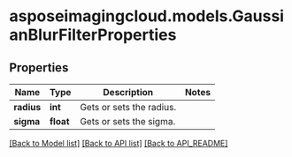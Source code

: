 # asposeimagingcloud.models.GaussianBlurFilterProperties

## Properties
Name | Type | Description | Notes
------------ | ------------- | ------------- | -------------
**radius** | **int** | Gets or sets the radius. | 
**sigma** | **float** | Gets or sets the sigma. | 

[[Back to Model list]](API_README.md#documentation-for-models) [[Back to API list]](API_README.md#documentation-for-api-endpoints) [[Back to API_README]](API_README.md)


